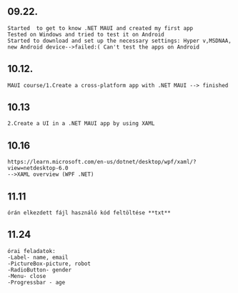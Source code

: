  ## 09.22.
    Started  to get to know .NET MAUI and created my first app
    Tested on Windows and tried to test it on Android
    Started to download and set up the necessary settings: Hyper v,MSDNAA, new Android device-->failed:( Can't test the apps on Android
## 10.12.
    MAUI course/1.Create a cross-platform app with .NET MAUI --> finished
## 10.13
    2.Create a UI in a .NET MAUI app by using XAML
## 10.16
    https://learn.microsoft.com/en-us/dotnet/desktop/wpf/xaml/?view=netdesktop-6.0
    -->XAML overview (WPF .NET)
## 11.11 
    órán elkezdett fájl használó kód feltöltése **txt**
## 11.24
    órai feladatok:
    -Label- name, email
    -PictureBox-picture, robot
    -RadioButton- gender
    -Menu- close
    -Progressbar - age
    
